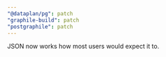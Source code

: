 ```yaml
---
"@dataplan/pg": patch
"graphile-build": patch
"postgraphile": patch
---
```


JSON now works how most users would expect it to.
